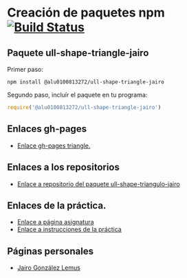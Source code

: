 # Creación de paquetes npm [![Build Status](https://travis-ci.org/ULL-ESIT-DSI-1617/ull-shape-triangulo-jairo.svg?branch=master)](https://travis-ci.org/ULL-ESIT-DSI-1617/ull-shape-triangulo-jairo)
## Paquete ull-shape-triangle-jairo

Primer paso:

```
npm install @alu0100813272/ull-shape-triangle-jairo
```
Segundo paso, incluír el paquete en tu programa:

```javascript
require('@alu0100813272/ull-shape-triangle-jairo')
```
## Enlaces gh-pages
* [Enlace gh-pages triangle.](https://ull-esit-dsi-1617.github.io/ull-shape-triangulo-jairo/docs)

## Enlaces a los repositorios
* [Enlace a repositorio del paquete ull-shape-triangulo-jairo](https://github.com/ULL-ESIT-DSI-1617/ull-shape-triangulo-jairo)

## Enlaces de la práctica.
* [Enlace a página asignatura](https://campusvirtual.ull.es/1617/course/view.php?id=1136)
* [Enlace a instrucciones de la práctica](https://casianorodriguezleon.gitbooks.io/ull-esit-1617/content/practicas/practicamodulestrategypattern.html)

## Páginas personales
* [Jairo González Lemus](https://alu0100813272.github.io/)
